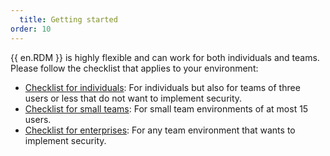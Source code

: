 ```yaml
---
  title: Getting started
order: 10
---
```

{{ en.RDM }} is highly flexible and can work for both individuals and teams. Please follow the checklist that applies to your environment:  

* [Checklist for individuals](/rdm/mac/getting-started/checklist-individuals/): For individuals but also for teams of three users or less that do not want to implement security. 
* [Checklist for small teams](/rdm/mac/getting-started/checklist-small-teams/): For small team environments of at most 15 users.
* [Checklist for enterprises](/rdm/mac/getting-started/checklist-teams/): For any team environment that wants to implement security. 
